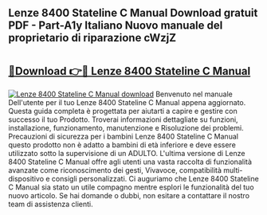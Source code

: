 ## Lenze 8400 Stateline C Manual Download gratuit PDF - Part-A1y Italiano Nuovo manuale del proprietario di riparazione cWzjZ

# <h2><a href="http://dfg16u9.blite.top/?on=Lenze+8400+Stateline+C+Manual">🔗Download 👉🔴 Lenze 8400 Stateline C Manual</a></h2>

[![Lenze 8400 Stateline C Manual download](https://i.imgur.com/lujVjoI.png)](http://dfg16u9.blite.top/?on=Lenze+8400+Stateline+C+Manual)
Benvenuto nel manuale Dell'utente per il tuo Lenze 8400 Stateline C Manual appena aggiornato. Questa guida completa è progettata per aiutarti a capire e gestire con successo il tuo Prodotto. Troverai informazioni dettagliate su funzioni, installazione, funzionamento, manutenzione e Risoluzione dei problemi. Precauzioni di sicurezza per i bambini Lenze 8400 Stateline C Manual questo prodotto non è adatto a bambini di età inferiore e deve essere utilizzato sotto la supervisione di un ADULTO. L'ultima versione di Lenze 8400 Stateline C Manual offre agli utenti una vasta raccolta di funzionalità avanzate come riconoscimento dei gesti, Vivavoce, compatibilità multi-dispositivo e consigli personalizzati. Ci auguriamo che Lenze 8400 Stateline C Manual sia stato un utile compagno mentre esplori le funzionalità del tuo nuovo articolo. Se hai domande o dubbi, non esitare a contattare il nostro team di assistenza clienti.
